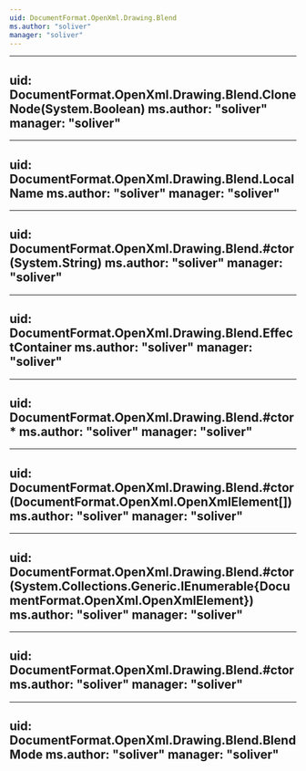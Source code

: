 ```yaml
---
uid: DocumentFormat.OpenXml.Drawing.Blend
ms.author: "soliver"
manager: "soliver"
---
```


---
uid: DocumentFormat.OpenXml.Drawing.Blend.CloneNode(System.Boolean)
ms.author: "soliver"
manager: "soliver"
---

---
uid: DocumentFormat.OpenXml.Drawing.Blend.LocalName
ms.author: "soliver"
manager: "soliver"
---

---
uid: DocumentFormat.OpenXml.Drawing.Blend.#ctor(System.String)
ms.author: "soliver"
manager: "soliver"
---

---
uid: DocumentFormat.OpenXml.Drawing.Blend.EffectContainer
ms.author: "soliver"
manager: "soliver"
---

---
uid: DocumentFormat.OpenXml.Drawing.Blend.#ctor*
ms.author: "soliver"
manager: "soliver"
---

---
uid: DocumentFormat.OpenXml.Drawing.Blend.#ctor(DocumentFormat.OpenXml.OpenXmlElement[])
ms.author: "soliver"
manager: "soliver"
---

---
uid: DocumentFormat.OpenXml.Drawing.Blend.#ctor(System.Collections.Generic.IEnumerable{DocumentFormat.OpenXml.OpenXmlElement})
ms.author: "soliver"
manager: "soliver"
---

---
uid: DocumentFormat.OpenXml.Drawing.Blend.#ctor
ms.author: "soliver"
manager: "soliver"
---

---
uid: DocumentFormat.OpenXml.Drawing.Blend.BlendMode
ms.author: "soliver"
manager: "soliver"
---
